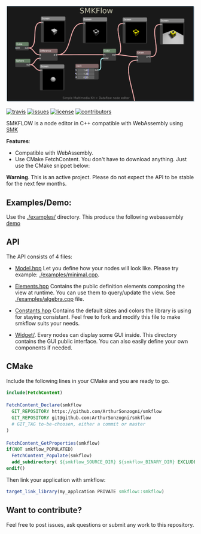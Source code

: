 [smk]: https://github.com/ArthurSonzogni/smk
[smkflow]: https://github.com/ArthurSonzogni/smkflow
[logo]: ./logo.png

![logo][logo]

[![travis][badge.travis]][travis]
[![issues][badge.issues]][issues]
[![license][badge.license]][license]
[![contributors][badge.contributors]][contributors]

[badge.travis]: https://img.shields.io/travis/com/arthursonzogni/smkflow
[badge.issues]: https://img.shields.io/github/issues-raw/arthursonzogni/smkflow
[badge.license]: https://img.shields.io/github/license/arthursonzogni/smkflow?color=black
[badge.contributors]: https://img.shields.io/github/contributors/arthursonzogni/smkflow?color=blue

[travis]: https://travis-ci.com/ArthurSonzogni/smkflow
[issues]: https://github.com/ArthurSonzogni/smkflow/issues
[license]: http://opensource.org/licenses/MIT
[contributors]: https://github.com/ArthurSonzogni/smkflow/graphs/contributors

SMKFLOW is a node editor in C++ compatible with WebAssembly using [SMK][smk]

**Features**:
- Compatible with WebAssembly.
- Use CMake FetchContent. You don't have to download anything. Just use the
  CMake snippet below:
  
**Warning**. This is an active project. Please do not expect the API to be stable for the next few months.

Examples/Demo:
---------
Use the [./examples/](./examples/) directory. This produce the following
webassembly [demo](http://arthursonzogni.github.io/smkflow/examples/index.html)

API
---
The API consists of 4 files:

- [Model.hpp](./include/smkflow/Model.hpp) Let you define how your nodes will look like. Please try example:
[./examples/minimal.cpp](./examples/minimal.cpp).

- [Elements.hpp](./include/smkflow/Elements.hpp) Contains the public definition elements composing the view at runtime. You can use them to query/update the view. See [./examples/algebra.cpp](./examples/algebra.cpp) file.

- [Constants.hpp](./include/smkflow/Constants.hpp) Contains the default sizes and
colors the library is using for staying consistant. Feel free to fork and modify
this file to make smkflow suits your needs.

- [Widget/](./include/smkflow/widget). Every nodes can display some GUI inside. This directory contains the GUI public interface. You can also easily define your own components if needed.

CMake
-----
Include the following lines in your CMake and you are ready to go.
~~~cmake
include(FetchContent)

FetchContent_Declare(smkflow
  GIT_REPOSITORY https://github.com/ArthurSonzogni/smkflow
  GIT_REPOSITORY git@github.com:ArthurSonzogni/smkflow
  # GIT_TAG to-be-choosen, either a commit or master
)

FetchContent_GetProperties(smkflow)
if(NOT smkflow_POPULATED)
  FetchContent_Populate(smkflow)
  add_subdirectory( ${smkflow_SOURCE_DIR} ${smkflow_BINARY_DIR} EXCLUDE_FROM_ALL)
endif()
~~~

Then link your application with smkflow:
~~~cmake
target_link_library(my_applcation PRIVATE smkflow::smkflow)
~~~

Want to contribute?
-------------------
Feel free to post issues, ask questions or submit any work to this repository.
